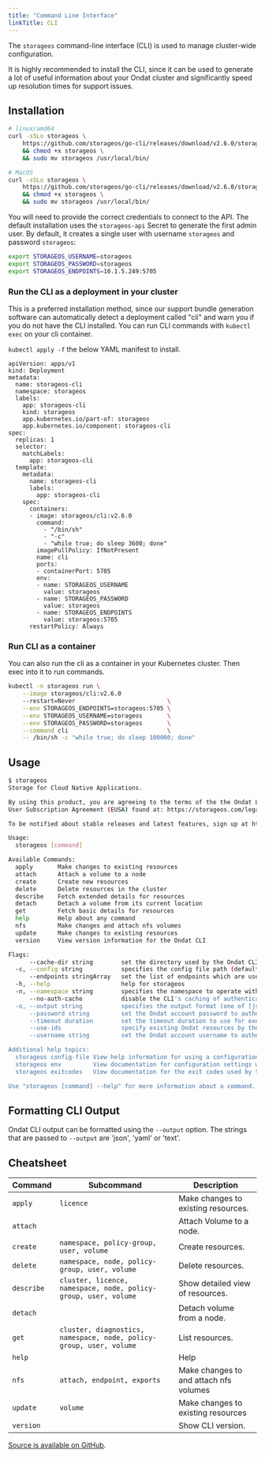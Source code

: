 ```yaml
---
title: "Command Line Interface"
linkTitle: CLI
---
```


The `storageos` command-line interface (CLI) is used to manage cluster-wide
configuration.

It is highly recommended to install the CLI, since it can be used to generate a
lot of useful information about your Ondat cluster and significantly speed
up resolution times for support issues.

## Installation

```bash
# linux/amd64
curl -sSLo storageos \ 
    https://github.com/storageos/go-cli/releases/download/v2.6.0/storageos_linux_amd64 \
    && chmod +x storageos \
    && sudo mv storageos /usr/local/bin/

# MacOS
curl -sSLo storageos \
    https://github.com/storageos/go-cli/releases/download/v2.6.0/storageos_darwin_amd64 \
    && chmod +x storageos \
    && sudo mv storageos /usr/local/bin/
```

You will need to provide the correct credentials to connect to the API. The
default installation uses the `storageos-api` Secret to generate the first
admin user. By default, it creates a single user with username `storageos` and
password `storageos`:

```bash
export STORAGEOS_USERNAME=storageos
export STORAGEOS_PASSWORD=storageos
export STORAGEOS_ENDPOINTS=10.1.5.249:5705
```

### Run the CLI as a deployment in your cluster

This is a preferred installation method, since our support bundle generation
software can automatically detect a deployment called "cli" and warn you if you
do not have the CLI installed. You can run CLI commands with `kubectl exec` on
your cli container.

`kubectl apply -f` the below YAML manifest to install.

```
apiVersion: apps/v1
kind: Deployment
metadata:
  name: storageos-cli
  namespace: storageos
  labels:
    app: storageos-cli
    kind: storageos
    app.kubernetes.io/part-of: storageos
    app.kubernetes.io/component: storageos-cli
spec:
  replicas: 1
  selector:
    matchLabels:
      app: storageos-cli
  template:
    metadata:
      name: storageos-cli
      labels:
        app: storageos-cli
    spec:
      containers:
      - image: storageos/cli:v2.6.0
        command:
          - "/bin/sh"
          - "-c"
          - "while true; do sleep 3600; done"
        imagePullPolicy: IfNotPresent
        name: cli
        ports:
        - containerPort: 5705
        env:
        - name: STORAGEOS_USERNAME
          value: storageos
        - name: STORAGEOS_PASSWORD
          value: storageos
        - name: STORAGEOS_ENDPOINTS
          value: storageos:5705
      restartPolicy: Always
```

### Run CLI as a container

You can also run the cli as a container in your Kubernetes cluster. Then exec
into it to run commands.

```bash
kubectl -n storageos run \
    --image storageos/cli:v2.6.0
    --restart=Never                          \
    --env STORAGEOS_ENDPOINTS=storageos:5705 \
    --env STORAGEOS_USERNAME=storageos       \
    --env STORAGEOS_PASSWORD=storageos       \
    --command cli                            \
    -- /bin/sh -c "while true; do sleep 100000; done"
```

## Usage

```bash
$ storageos
Storage for Cloud Native Applications.

By using this product, you are agreeing to the terms of the the Ondat Ltd. End
User Subscription Agreement (EUSA) found at: https://storageos.com/legal/#eusa

To be notified about stable releases and latest features, sign up at https://my.storageos.com.

Usage:
  storageos [command]

Available Commands:
  apply       Make changes to existing resources
  attach      Attach a volume to a node
  create      Create new resources
  delete      Delete resources in the cluster
  describe    Fetch extended details for resources
  detach      Detach a volume from its current location
  get         Fetch basic details for resources
  help        Help about any command
  nfs         Make changes and attach nfs volumes
  update      Make changes to existing resources
  version     View version information for the Ondat CLI

Flags:
      --cache-dir string        set the directory used by the Ondat CLI to cache data that can be used for future commands (default "/home/user/.cache/storageos")
  -c, --config string           specifies the config file path (default "/home/user/.config/storageos/config.yaml")
      --endpoints stringArray   set the list of endpoints which are used when connecting to the Ondat API (default [http://localhost:5705])
  -h, --help                    help for storageos
  -n, --namespace string        specifies the namespace to operate within for commands that require one (default "default")
      --no-auth-cache           disable the CLI's caching of authentication sessions
  -o, --output string           specifies the output format (one of [json yaml text]) (default "text")
      --password string         set the Ondat account password to authenticate with (default "storageos")
      --timeout duration        set the timeout duration to use for execution of the command (default 15s)
      --use-ids                 specify existing Ondat resources by their unique identifiers instead of by their names
      --username string         set the Ondat account username to authenticate as (default "storageos")

Additional help topics:
  storageos config-file View help information for using a configuration file
  storageos env         View documentation for configuration settings which can be set in the environment
  storageos exitcodes   View documentation for the exit codes used by the Ondat CLI

Use "storageos [command] --help" for more information about a command.
```

## Formatting CLI Output

Ondat CLI output can be formatted using the `--output` option. The strings
that are passed to `--output` are 'json', 'yaml' or 'text'.

## Cheatsheet

| Command       | Subcommand                                                          | Description                             |
| ------------- | --------------------------------------------------------------------| --------------------------------------- |
| `apply`       | `licence`                                                           | Make changes to existing resources.     |
| `attach`      |                                                                     | Attach Volume to a node.                |
| `create`      | `namespace, policy-group, user, volume`                             | Create resources.                       |
| `delete`      | `namespace, node, policy-group, user, volume`                       | Delete resources.                       |
| `describe`    | `cluster, licence, namespace, node, policy-group, user, volume`     | Show detailed view of resources.        |
| `detach`      |                                                                     | Detach volume from a node.              |
| `get`         | `cluster, diagnostics, namespace, node, policy-group, user, volume` | List resources.                         |
| `help`        |                                                                     | Help                                    |
| `nfs`         | `attach, endpoint, exports`                                         | Make changes to and attach nfs volumes  |
| `update`      | `volume`                                                            | Make changes to existing resources      |
| `version`     |                                                                     | Show CLI version.                       |

[Source is available on GitHub](https://github.com/storageos/go-cli).
